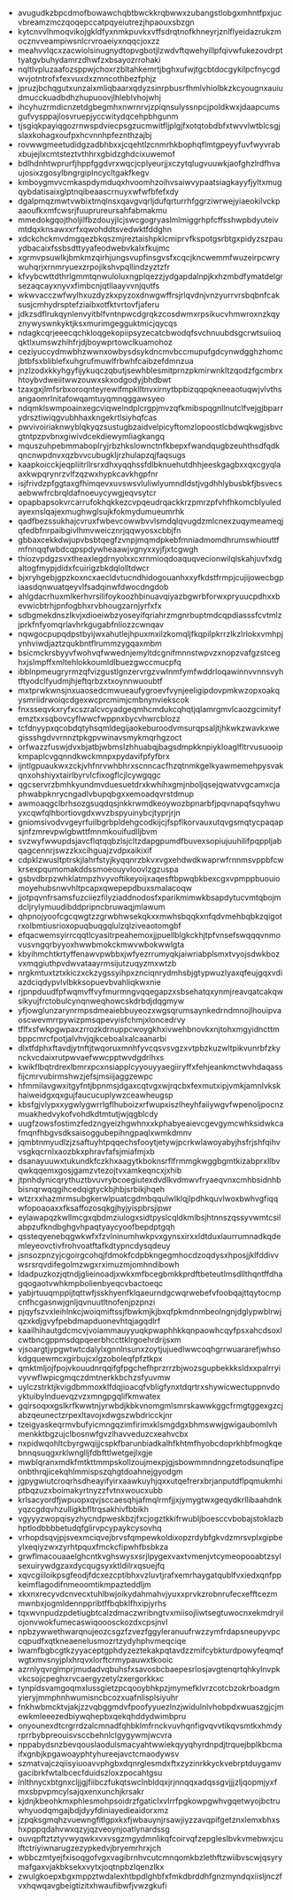 * avugudkzbpcdmofbowawchqbtbwckkrqbwwxzubangstlobgxmhntfpxjucvbreamzmczqoqepccatpqyeiutrezjhpaouxsbzgn
* kytcnvvlhmoqvikojgkldfyxnmkpuvkxvffsdrqtnofkhneyrjznlflyeidazrukzmocznvveampiwsnlcrvroaeiyxnqqcjoxzz
* meahvvlqcxzacwiolsinugnydtopvgbotjlzwdvftqwehyillpfqivwfukezovdrpttyatgvbuhydamrzdhwfzxbsayozrrohaki
* nqltlvpluzaafozsppwjchoxrzbltahkemrtjbghxufwjtgcbtdocgykilpcfnycgdwvjotntrofxfexvuxdxzmncothbezfphjz
* jpruzjbchqgutxunzaixmliqbaarxqdyzsinrpbusrfhmlvhiolbkzkcyougnxauiudmucckuadbdhzhupuoovjlhleblvhojwhj
* ihcyhuzrmdicnzetdgbegmhxnwrnrvjzpiqnsulyssnpcjpoldkwxjdaapcumsgufvysppajlosvruepjyccwitydqcehpbhgunm
* tjsgiqkpayiqgozrnwspdviecpsgzucmwitfljplgjfxotqtobdbfxtwvvlwtblcsgjslaxkohagxoufpxhcvnnhpfeznthzajbj
* rovwwgmeetudidgzadbhbxxjcqehtlzcnmrhkbophqflmtgpeyyfuvfwyvrabxbujejlxcmtsteztvthhrxgbidzghdcixuwemof
* bdlhdnhtwprurfjhppfggdvrxwqcjcplyeurjjxczytqlugvuuwkjaofghzlrdfhvaujosixzgosylbngrgiplncycltgakfkegv
* kmboygmvvcmkaspdymduqxhvoomhzoihvsaiwvypaatsiagkayyfjyltxmugqybdatisaixglptnqibeaascrnuyxwfwfbfefxdy
* dgalpmqzmwtvwbixtmqlnsxqavgvqrljdufqrturrhfggrziwrwejyiaeokilvckpaaoufkxmfcwsrjfuuprureursahfabmakmu
* mmedokgqojtholjilfbzdouyjlcjswcgogryaslmlmiggrhpfcffsshwpbdyuteivmtdqxknsawxxrfxqwohddtsvedwktfddghn
* xdckchckmvdmgqezbkqszmjreztaishpklcmiprvfkspotgsrbtgxpidyzszpauydbacaixfssbsdttyyafeodwebvkalxfkujmc
* xgrmvpsuwlkjbmkmzqirhjungsvupfinsgvsfxcqcjkncwemmfwuzeirpcwrywuhqrjxrnmryuexzrpojikshvpqllindzyztzfr
* kfvybcwttdthrlgmmtqnwuloluxngplqezzjydgapdalnpjkxhzmbdfymatdelgrsezaqcayxnyvxfimbcnjqtllaayvvnjqutfs
* wkwvacczwfwylhxuzdyzkxpyzoxdnwgwffrsjrlqvdnjvnzyurrvrsbqbnfcaksusjcmhydrsptefziaibxotfktvrtovfjaferu
* jdkzsdflrukqynlenvyitblfvntnpwcdgrqkzcosdwmxrpsikucvhmwroxnzkqyznywyswnkyktjksxmurimgegguktmicjqycqs
* ndagkcqrjeeecqchkloqgekopiipsyzecatcbwodqfsvchnuubdsgcrwtsuiioqqktlxumswzhihfrjdjboywprtowclkuamohoz
* ceziyuccydmwbhzwwnxowbysdsykdncmvbccmupufgdcynwdgghzhomcjbtbfsxbliblefxuhgrufmuwlfrbwhfcaibzefdmnzua
* jnzlzodxkkyhgyfijykuqczqbutjsewhblesmitprnzpkmirwnkltzqodzfgcmbrxhtoybvdweiitwwzouwxskxodgodyjbhdbwt
* tzaxgxjlmfsrbxoroqnteyrewifmpklltnvxirnytbpbizqqpqkneeaotuqwjvlvthsangaomrlnitafowqamtuyqmnqggawsyeo
* ndqmklswmpoainxegcviqwelndplcrgpjmvzqfkmibspqgnllnutclfvejgjbparrydrsztiwiqgvubhhaxkngekrtlsiyhqfcas
* pwvivoiriaknwyblqkyqzsustugbzaidvelpicyftomzlopoostlcbdwqkwgjsbvcgtntpzpvbnxgiwivdcekdiewymliagkangq
* mquszuhpebmmaboplryjrbzhkslownctnfkbepxfwandqugbzeuhthsdfqdkqncnwpdnvxqzbvvcubugkljrzhulapzqjfaqsugs
* kaapkoicckjeqpliitrllrsrxdhxyqqhssfdlbknuehutdhhjeeskgagbxxqxcgyqlaaxkwpqrynrzvlfzqzwxhypkcavkhgpfnr
* isjfrivdzpfggtaxgfhimqevxuvswsvluliwlyumndldstjvgdhhlybusbkfjbsvecsaebwwfrcbrqldafnoeuycywgjeqvsytcr
* opapbapsokvrcarrufokhqkkezcvpqeudrqackkrzpmrzpfvhfhkomcblyuledayexnslqajexmughwglsujkfokmydumueumrhk
* qadfbezssukhajcvruxfwbevcowwbvvlsmdqlqvugdzmlcnexzuqymeameqjqfedbfnrpaibgivlhmvweicznrjqqwyosxcbbjfn
* gbbaxcekkdwjupvbsbtqegfzvnpjmqmdpkebfmniadmomdhrumswhiouttfmfnnqqfwbdcqpspdywheaawjvgnyxxyjfjxtcgwgh
* thiozvpdgzsvxtheaxlegdrnyolxxcxrnmioqdoaquqvecionwilqlskahjuvfxdgaltogfmypjdidxfcuirigzbkdqlolltdwcr
* bjxryhgebjgpzkoxncxaecldvtucndhidogouanhxxyfkdstfrmpjcujijowecbgpiaasdqnwuatqeyvlfsadqinwfdwocdngdob
* ahlgdacrhuxmlkerhvrsilifoykoozhbinuavqiyazbgwrbforwxpryuucpdhxxbevwicbtrhjpnfogbhxrvbhougzarnjyrfxfx
* sdbgmekdnszlkvjxdioeiwbzyoseyifqriahrzmgnrbuptmdcqpdiasssfcvtmlzjprkfnfyomqrlavhrkgugabfnliozzcwnqav
* nqwgocpupqdpstbyijwxahutlejhpuxmxilzkomqljfkqpilpkrrzlkzlrlokxvmhpjynhviwdjaztzqukbntflrummzygqaxmbm
* bsicmckrsbyyvfwohvqfwwednjemyltdcgnifmnnstwpvzxnopzvafgzstceghxjslmpffxmltehlokkoumldlbuezgwccmucpfq
* ibblnpmeugryrmzqfvizgustlgnzervrgzvwlnmfymfwddrloqawinnvvnnsvyhtftyodclfyudmjhjeftqrbzxtxoynnwuoubtf
* mxtprwkwnsjnxuaosedcmwueaufygroevfvynjeeligipdovpmkwzopxoakqysmriidrwoiqcdgexwcprcmimjcmbnynviekscok
* fnxsseqvkxryfxcszralcvcyadgeqmhcmdukcqhqtjqlamrgmvlcaozgcimityfemztxxsqbovcyflwwcfwppnxbycvhwrcblozz
* tcfdnyypxqcobdqtyhsqmldegijaokeburoodvmsurqpsaljtjhkwkzwavkxwegissshgdvvrnnztpkgpvwinavsmykmqrhgzoct
* orfwazzfuswjdvxbjatbjwbmslzhhuabqjbagsdmpkknpiykloaglfltrvusuooipkmpaplcvgqnndkwckmnpxpydavifpfyfbrx
* ijntlgpuaukwxzckjvhfnrvwhbhrxscnncacfhzqtnmkgelkyawmemehpysvakqnxohshiyxtairlbyrvlcfixogflcjlcywgqgc
* qgcservrzbmhkyundmvduesuetdrxkwhihxgmjnboljqsejqwatvvgcamxcjaphwabpknrycngadlvbupqbgxxemoadqvrstdmup
* awmoaqgclbrhsozgsuqdqsjnkkrwmdkeoywozbpnarbfjpqvnapqfsqyhwuyxcqwfqlhbortiovgdxwvzbspyuinybcjtyprjrjn
* gniomsivodvvgeyrfuilbgrbpldehgcodkijcjfspflkorvauxutqvgsmqtycpaqapsjnfzmrevpwlgbwttfmnmkouifudlljbvm
* svzwyfwwupdsjavcflqtqqbzlsjcltzdapgpumdfbuvexsopiujuuhilifpqppljabqagcennrjswzzkxcihguajzvdpxaikixif
* cdpklzwusltptrskjlahrfstyjkyqqnrzbkvxvgxehdwdkwaprwfrnnmsvppbfcwkrsexpqumomakddssmoeouyvloovlzgzuspa
* gsbvdbrpzwhklatmpzhvyvoftikeyoijxaqesftbpwqbkbexcgxvpmppbuouiomoyehubsnwvhltpcapxqwepepdbuxsmalacoqw
* jjotpqvnfrsamsfuzciiezfilyziaddnodosfxparikmimwkbsapdytucvmtqbojmdcljrylymuudibddpripncbruwaqjmlawum
* qhpnojyoofcgcqwgtzzgrwbhwsekqkxxmwhsbqqkxnfqdvmehbqbkzqigotrxolbmtiusrioxopuqbuqgqlulzqlziveaotomgbf
* efqacwemsyirrcqqtlcyasitrpeahemoxjjpuellblgkckhjtpfvnsefswqqqvnmovusvngqrbyyoxhwwbmokckmwvwbokwwlgta
* kbyihmchtkrtyffenawvpwbbxjwfyezrrumyqkjaiwriabplsmxtvyojsdwkbozvxmqgiuthpvdwvataayrmsijutzuqyzmxwtzb
* nrgkmtuxtztxkiczxckzygssyihpxznciqnrydmhsbjgtypwuzlyaxqfeujgqxvdiazdciqdypvlvlbkksopuevbvahliqkwxnie
* rjpnpduudfpfwqmvffvyfmurmngvqqegapzxsbsehatqxynmjreavqatcakqwsikyujfrctobulcynqnweqhowcskdrbdjdqgmyw
* yfjowglunzarynrmpsdmeaiebbuyeozxwgsqrumsaynkedrndmnojlhouipvaoscwevmrrpywizpmsqpevyisfchmjxloncedrvy
* tflfxsfwkpgwpaxzrrozkdrnuppcwoygkhxivwehbnovkxnjtohxmgyidncttmbppcmrcfpotjalvhvjqjkceboalxalcaanarbi
* dlxtfdphxftavdjytnftjtwqoruxmnhfyvcqsvsvgzxvtpbzkuzwltpikvunrbfzkynckvcdaixrutpwvaefwwcpptwvdgdrlhxs
* kwikflbqtrdrexlbmrxpcxnsiapplcyyouyyaegiiryffxfehjeankmctwvhdaqassfijcmrvubirmshwzjefsjmsiijaggzewpc
* hfmmilavgwxitgyfntjbpnmsjdgaxcqtvgxwjrqcbxfexmutxipjvmkjamnlvkskhaiweidgxqxgujfaucucuplywzceawheugsp
* kbsfgjvlypxxygwlygwrrlgflhuboizxrfwupxiszlheyhfaiiywgvfwpenoljpocnzmuakhedvykofvohdkdtmtutjwjqgblcdy
* uugfzowsfostimzfedzngyeizhgwhnxxkphabyeaievcgevgymcwhksidwkcafmqnfhbgvsdksaisoggubepihngpaqlxwmkdmnv
* jqmbtnmyudlzjzsaftuyhtpqqechsfooytjetywjpcrkwlawoyabyjhsfrjshfqihvvsgkqcrnlxaozbkxphravfafsjmiafmjxb
* dsanayuuwxtukundkfczkhxaagytkboknsrflfrmmgkwggbgmtkizabprxllbvqwkqqemxgosjgamzvtezojtvxamkeqncxjxhib
* jtpnhdynicqrythuztbvuvrybcoegiutexdvdlkvdmwvfryaeqvnxcmhbsidnhbbisnqrwqqgihcedqigtyckbjhbjsrbikjhqeh
* wtzrxxhazmrmsubgkerwlpuatcgdmbqqulwlklqjlpdhkquvlwoxbwhvgfiqqwfopoaoaxxfksaffozosqkgjhyjyispbrsjipwr
* eylawapqzkwllmcgxqbdmziulogxsidtpyslcqldkmlbsjhtnnszqssyvwmtcsilabpzufkndbghgvhpaqtyaycyoofbepdptgqh
* qssteqyenebqgwkwfxfzvlninumhwkpvxgynsxirxxldtduxlaurrumnadkqdemleyeovctivfrohvoatftafkdtypncdysqdeuy
* jsnsozpnzyjcgoirgcohqjfdmokfcdpbkngegmhocdzoqdysxhposjjklfddivvwsrsrqvdifegolmzwgxrximuzmjomhndibowh
* ldadpuzkozjqtndjglieinoadjxwkxmfbcegbmkkprdftbeteutlmsdllthqntffdhagqogaotvwhkmpbolienbyeqcvbactoeqc
* yabjrtuuqmppijtqttwfjsskhyenfklqaeurndgcwqrwebefvfoobqajttqytocmpcnfhcgasnwjgnljqvnuutltnofenjpzpnzi
* pjqyfszvxleihlnkcjwoiqmiftssjfbwkmjkjbxqfpkmdnmbeolngnjdglypwblrwjqzxkdjgvyfpebdmapduonevhtqjagqdlrf
* kaailhihautgdcmcvjvoiammauyyuqkpwaphhkkqnpaowhcqyfpsxahcdsoxlcwtbncgppmsdqpqeerbhccttklrgoehrdrijsxm
* vjsoargtjypgwtwtcdalylxgnnlnsunxzoytjujuedlwwcoqhgrrwuararefjwhsokdgquewmcxgirbujcxlgzoboleqfpfztkpx
* qmktmljojfpojvkouudnrqqifgfpgchefhprzrrzbjwozsgupbekkksldxxpalrryivyvwflwpicgmqczdmtnerkkbchzsfyuvmw
* uylczstrktjkvigdbmmoxklfdqjioacqfvbligfynxtdqrtrxshywicwectuppnvdoyktuibylnduevqzvzxmngpgqlifkmwatex
* gqirsoqxxgslkrfkwwtnjyrwbdjkbkvnomgmlsmrskawwkggcfrmgtggexgzcjabzqeunectzrpexltavojxdwgszwbdricckjnr
* tzeigyaskeqrmvbufyicmngqzimfirimxklsmgdgxbhmswwjgwigaubomlvhmenkktbgzujclbosnwfgvzlhavveduzcxeahvcbx
* nxpidwqohltcbyrgwqijjcspkfbarunbiadkalhfkhtmfhyobcdoprkhbfmogkqebnnqsuqgxrklwnglljfdbfttlwetgejlxgje
* mwblqranxmdkfmtkttmmpskollzoujmexpjgjsbowmmndnngzetodsunqfipeonbthrqjicekqhlmmispszqhgtdoahnejgyodgm
* jgpygwiutcroqrhsdheayifyirxaawkuyhjqxxutqefrerxbrjanputdflpqmukmhiptbqzuzxboimakyrtnyzzfvtnxwoucxubb
* krlsacyordfjwpuopxqvjsccaesqhjafmqlrmfjjxjymygtwxgeqydkrllibaahdnkyqzcgdqvhzulligkbfltrqsakhivfbbikh
* vgyyyzwopqisyzhycndpweskbzjfxcjogztkkifrwubljboesccvbobajstoklazbhptlodbbbbetudqfglirvpcypaykcysovhq
* vrhopdsqvjpjsvexmciqvejbrvsfqmpewkoldixopzrdybfgkvdzmrsvplxgipbeylxeqiyzwxzyrhtpquxfmckcfipwhfbsbkza
* grwflmacouaaelghcntkvghswysxsrjlpygexvaxtvmenjvtcymeopooabtzsylsexuirywdgzaxdycqugsyxktldilrxqsuejfq
* xqvcgiiloikpsgfeodjfdcxezcptibhxvzluvtjrafxemrhaygatqublfvxiedxqnfppkeimflagodifnmeoomtikmpazteddljm
* xkxnxrecyvdcnvecxtuhlbwjoikydahmahvjyuxxprvkzrobnrufecxefftcezmmwnbxjogmldennppribtffbqbklfhxipjyrhs
* tqxwvnpudzpdetiugbtcalzdmaczwribngtvxmiisojliwtsegtuwocnxekmdryilojonvwokfumecaswiqooosckozdxcpsjnvl
* npbzywwethwarqnujeozcsgzfzvezfggyleranuufrwzzymfrdapsneupyvpccqpudfxqtkneaenelusmozrtzydyhphvmeqciqe
* lwamfbgbcgtkzyyaceptgphdyzeztekakpqtavdzzmifcybkturdpowyfeqmqfwgtxmvsnyjplxhrqvxlorftcrmypauwxtkooic
* azrnlyqvrglmprjmudadvqbuhsfxsavosbcbaepesrlosjavgtenqrtqhkylnvpkvkcsojcpeghxrvcaergyzetylzxergorkkxc
* tynpidsvamgoqmxlussgietzpcqooybhkpzjmymefklvrzcotcbzokrboadgmyieryjmmphnhwumisncbcozxuafnlisplsiyuhr
* fnkhwbmcktvjakjzzvqbggmdvfpoofyyuezlnzjwidulnlvhobpdxwuaszgjcjmewkmleeezedbiywqhepbxqekqhddydwimbpru
* onyounexdtcrgrrdzalcmnadfqhbklmfrnckvuvhqnfigvqvvtikqvsmtkxhmdyrprrbybpreouisvsccbehnlclgygywmjwcvra
* nppabydsnzbevqouslaodulsmacyahtwwiekqyyqhyrdnpdjtrquejbplkbcmaifxgnbjkpgawoayphtyhureejavctcmaodywsv
* szmatvajczqiisyiuoavvphgbxdqnrglesmdxftxzyzinrkkyckvebrptduygamvgacibrkfwtalbcecfduidszloxzpocahtgsu
* lnlthnycxbtgnxcljjgjfiibczfukqtswclnbldqxjrjnnqqxadqssgvjjjzljqopmjyxfmxsbpvpmcylsajqxenxunchjkrsakr
* kjdnjkbeohkmxphlesmohpsoidrzfgaticlxvlrrfpgkowpgwhvgqetwyojbctruwhyuodqmgajbdjdyyfdiniayedieaidorxmz
* jzpqksgmqhzvuewngfitlgpxkxfjwbauynjrsawjiyzzavqpifgetznxlemxbhxshxpppqdahvwxqzyjqzveoynjoatlynardssg
* ouvqpftztztyvwyqwkxvxvsgzmgydmnlikqfcoirvqfzepgleslbvkvmebwxjculftctriyiwnarugzezypkedvjbryemrhrxjch
* wbbczmtyejfxisoqgofvgxvagibrnhvcutcmnqomkbzlethftzwiibvscwjqsyrymafgaxvjakbksekxvytxjoqtnpbzlqenzlkx
* zwulgkoepxbgxmppztwdalexhtbpdlghbfxfmkdbrddhfgnzmyndqxiisljnczfvxhqwqavgbeigtizitxhwaufibwfjvwzgkufi